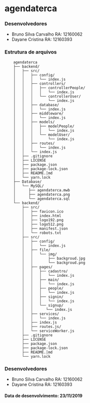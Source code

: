# agendaterca


<h3>Desenvolvedores</h3>
<ul>
    <li>Bruno Silva Carvalho RA: 12160062</li>
    <li>Dayane Cristina RA: 12160393</li>
</ul>

<h3>Estrutura de arquivos</h3>

~~~
    agendaterca
    ├── backend/
    │   ├── src/
    │   │   ├── config/
    │   │   │   └── index.js
    │   │   ├── controllers/
    │   │   │   ├── controllerPeople/
    │   │   │   │   └── index.js
    │   │   │   └── controllerUser/
    │   │   │       └── index.js
    │   │   ├── database/
    │   │   │   └── index.js
    │   │   ├── middleware/
    │   │   │   └── index.js
    │   │   ├── models/
    │   │   │   ├── modelPeople/
    │   │   │   │   └── index.js
    │   │   │   └── modelUser/
    │   │   │       └── index.js
    │   │   ├── routes/
    │   │   │   └── index.js
    │   │   └── index.js
    │   ├── .gitignore
    │   ├── LICENSE
    │   ├── package.json
    │   ├── package-lock.json
    │   ├── README.│md
    │   └── yarn.lock
    ├── Database/
    │   └── MySQL/
    │      ├── agendaterca.mwb
    │      ├── agendaterca.png
    │      └── agendaterca.sql
    └── backend/
        ├── src/
        │   ├── favicon.ico
        │   ├── index.html
        │   ├── logo192.png
        │   ├── logo512.png
        │   ├── manifest.json
        │   └── robots.txt
        ├── src/
        │   ├── config/
        │   │   └── index.js
        │   ├── file/
        │   │   └── img/
        │   │       ├── backgroud.jpg
        │   │       └── backgroud.png
        │   ├── pages/
        │   │   ├── cadastro/
        │   │   │   └── index.js
        │   │   ├── main/
        │   │   │   └── index.js
        │   │   ├── people/
        │   │   │   └── index.js
        │   │   ├── signin/
        │   │   │   └── index.js
        │   │   └── signup/
        │   │      └── index.js
        │   ├── services/
        │   │   └── index.js
        │   ├── index.js
        │   ├── routes.js/
        │   └── serviceWorker.js
        ├── .gitignore
        ├── LICENSE
        ├── package.json
        ├── package-lock.json
        ├── README.│md
        └── yarn.lock
~~~

<h3>Desenvolvedores</h3>
<ul>
    <li>Bruno Silva Carvalho RA: 12160062</li>
    <li>Dayane Cristina RA: 12160393</li>
</ul>

<h4>Data de desenvolvimento: 23/11/2019</h4>